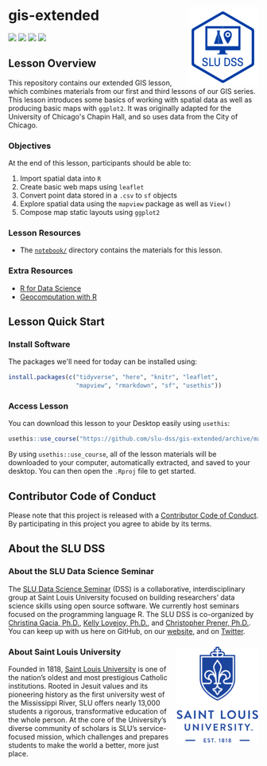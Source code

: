 # gis-extended <img src="/img/logo.png" align="right" />
[![](https://img.shields.io/badge/seminar-%20mapping%20in%20R-brightgreen.svg)](https://github.com/slu-dss/gis-extended/)
[![](https://img.shields.io/badge/lesson%20status-under%20development-red.svg)](https://github.com/slu-dss/gis-extended/)
[![](https://img.shields.io/github/release/slu-dss/gis-extended.svg?label=version)](https://github.com/slu-dss/gis-extended/releases)
[![](https://img.shields.io/github/last-commit/slu-dss/gis-extended.svg)](https://github.com/slu-dss/gis-extended/commits/master)

## Lesson Overview
This repository contains our extended GIS lesson, which combines materials from our first and third lessons of our GIS series. This lesson introduces some basics of working with spatial data as well as producing basic maps with `ggplot2`. It was originally adapted for the University of Chicago's Chapin Hall, and so uses data from the City of Chicago.

### Objectives
At the end of this lesson, participants should be able to:

1. Import spatial data into `R`
2. Create basic web maps using `leaflet`
3. Convert point data stored in a `.csv` to `sf` objects
4. Explore spatial data using the `mapview` package as well as `View()`
5. Compose map static layouts using `ggplot2`

### Lesson Resources
* The [`notebook/`](/notebook) directory contains the materials for this lesson.

### Extra Resources
* [R for Data Science](https://r4ds.had.co.nz/)
* [Geocomputation with R](https://geocompr.robinlovelace.net)

## Lesson Quick Start
### Install Software
The packages we'll need for today can be installed using:

```r
install.packages(c("tidyverse", "here", "knitr", "leaflet",
                   "mapview", "rmarkdown", "sf", "usethis"))
```

### Access Lesson
You can download this lesson to your Desktop easily using `usethis`:

```r
usethis::use_course("https://github.com/slu-dss/gis-extended/archive/master.zip")
```

By using `usethis::use_course`, all of the lesson materials will be downloaded to your computer, automatically extracted, and saved to your desktop. You can then open the `.Rproj` file to get started.

## Contributor Code of Conduct
Please note that this project is released with a [Contributor Code of Conduct](.github/CODE_OF_CONDUCT.md). By participating in this project you agree to abide by its terms.

## About the SLU DSS
### About the SLU Data Science Seminar
The [SLU Data Science Seminar](https://slu-dss.githb.io) (DSS) is a collaborative, interdisciplinary group at Saint Louis University focused on building researchers’ data science skills using open source software. We currently host seminars focused on the programming language R. The SLU DSS is co-organized by [Christina Gacia, Ph.D.](mailto:christina.garcia@slu.edu), [Kelly Lovejoy, Ph.D.](mailto:kelly.lovejoy@slu.edu), and [Christopher Prener, Ph.D.](mailto:chris.prener@slu.edu}). You can keep up with us here on GitHub, on our [website](https://slu-dss.githb.io), and on [Twitter](https://twitter.com/SLUDSS).

### About Saint Louis University <img src="/img/sluLogo.png" align="right" />
Founded in 1818, [Saint Louis University](http://www.slu.edu) is one of the nation’s oldest and most prestigious Catholic institutions. Rooted in Jesuit values and its pioneering history as the first university west of the Mississippi River, SLU offers nearly 13,000 students a rigorous, transformative education of the whole person. At the core of the University’s diverse community of scholars is SLU’s service-focused mission, which challenges and prepares students to make the world a better, more just place.
